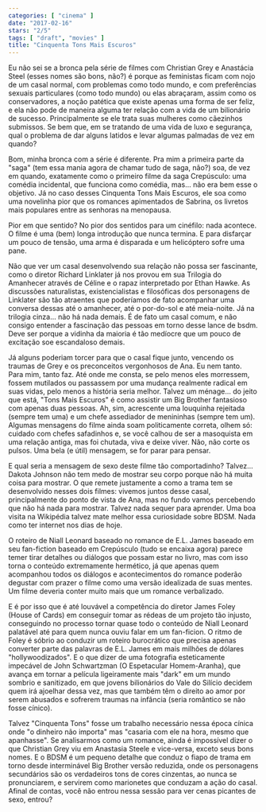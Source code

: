 ```yaml
---
categories: [ "cinema" ]
date: "2017-02-16"
stars: "2/5"
tags: [ "draft", "movies" ]
title: "Cinquenta Tons Mais Escuros"
---
```

Eu não sei se a bronca pela série de filmes com Christian Grey e Anastácia Steel (esses nomes são bons, não?) é porque as feministas ficam com nojo de um casal normal, com problemas como todo mundo, e com preferências sexuais particulares (como todo mundo) ou elas abraçaram, assim como os conservadores, a noção patética que existe apenas uma forma de ser feliz, e ela não pode de maneira alguma ter relação com a vida de um bilionário de sucesso. Principalmente se ele trata suas mulheres como cãezinhos submissos. Se bem que, em se tratando de uma vida de luxo e segurança, qual o problema de dar alguns latidos e levar algumas palmadas de vez em quando?

Bom, minha bronca com a série é diferente. Pra mim a primeira parte da "saga" (tem essa mania agora de chamar tudo de saga, não?) soa, de vez em quando, exatamente como o primeiro filme da saga Crepúsculo: uma comédia incidental, que funciona como comédia, mas... não era bem esse o objetivo. Já no caso desses Cinquenta Tons Mais Escuros, ele soa como uma novelinha pior que os romances apimentados de Sabrina, os livretos mais populares entre as senhoras na menopausa.

Pior em que sentido? No pior dos sentidos para um cinéfilo: nada acontece. O filme é uma (bem) longa introdução que nunca termina. E para disfarçar um pouco de tensão, uma arma é disparada e um helicóptero sofre uma pane.

Não que ver um casal desenvolvendo sua relação não possa ser fascinante, como o diretor Richard Linklater já nos provou em sua Trilogia do Amanhecer através de Céline e o rapaz interpretado por Ethan Hawke. As discussões naturalistas, existencialistas e filosóficas dos personagens de Linklater são tão atraentes que poderíamos de fato acompanhar uma conversa dessas até o amanhecer, até o por-do-sol e até meia-noite. Já na trilogia cinza... não há nada demais. É de fato um casal comum, e não consigo entender a fascinação das pessoas em torno desse lance de bsdm. Deve ser porque a vidinha da maioria é tão medíocre que um pouco de excitação soe escandaloso demais.

Já alguns poderiam torcer para que o casal fique junto, vencendo os traumas de Grey e os preconceitos vergonhosos de Ana. Eu nem tanto. Para mim, tanto faz. Até onde me consta, se pelo menos eles morressem, fossem mutilados ou passassem por uma mudança realmente radical em suas vidas, pelo menos a história seria melhor. Talvez um ménage... do jeito que está, "Tons Mais Escuros" é como assistir um Big Brother fantasioso com apenas duas pessoas. Ah, sim, acrescente uma louquinha rejeitada (sempre tem uma) e um chefe assediador de menininhas (sempre tem um). Algumas mensagens do filme ainda soam politicamente correta, olhem só: cuidado com chefes safadinhos e, se você calhou de ser a masoquista em uma relação antiga, mas foi chutada, viva e deixe viver. Não, não corte os pulsos. Uma bela (e útil) mensagem, se for parar para pensar.

E qual seria a mensagem de sexo deste filme tão comportadinho? Talvez... Dakota Johnson não tem medo de mostrar seu corpo porque não há muita coisa para mostrar. O que remete justamente a como a trama tem se desenvolvido nesses dois filmes: vivemos juntos desse casal, principalmente do ponto de vista de Ana, mas no fundo vamos percebendo que não há nada para mostrar. Talvez nada sequer para aprender. Uma boa visita na Wikipédia talvez mate melhor essa curiosidade sobre BDSM. Nada como ter internet nos dias de hoje.

O roteiro de Niall Leonard baseado no romance de E.L. James baseado em seu fan-fiction baseado em Crepúsculo (tudo se encaixa agora) parece temer tirar detalhes ou diálogos que possam estar no livro, mas com isso torna o conteúdo extremamente hermético, já que apenas quem acompanhou todos os diálogos e acontecimentos do romance poderão degustar com prazer o filme como uma versão idealizada de suas mentes. Um filme deveria conter muito mais que um romance verbalizado.

E é por isso que é até louvável a competência do diretor James Foley (House of Cards) em conseguir tomar as rédeas de um projeto tão injusto, conseguindo no processo tornar quase todo o conteúdo de Niall Leonard palatável até para quem nunca ouviu falar em um fan-ficion. O ritmo de Foley é sóbrio ao conduzir um roteiro burocrático que precisa apenas converter parte das palavras de E.L. James em mais milhões de dólares "hollywoodizados". E o que dizer de uma fotografia esteticamente impecável de John Schwartzman (O Espetacular Homem-Aranha), que avança em tornar a película ligeiramente mais "dark" em um mundo sombrio e sanitizado, em que jovens bilionários do Vale do Silício decidem quem irá ajoelhar dessa vez, mas que também têm o direito ao amor por serem abusados e sofrerem traumas na infância (seria romântico se não fosse cínico).

Talvez "Cinquenta Tons" fosse um trabalho necessário nessa época cínica onde "o dinheiro não importa" mas "casaria com ele na hora, mesmo que apanhasse". Se analisarmos como um romance, ainda é impossível dizer o que Christian Grey viu em Anastasia Steele e vice-versa, exceto seus bons nomes. E o BDSM é um pequeno detalhe que conduz o fiapo de trama em torno desde interminável Big Brother versão reduzida, onde os personagens secundários são os verdadeiros tons de cores cinzentas, ao nunca se pronunciarem, e servirem como marionetes que conduzam a ação do casal. Afinal de contas, você não entrou nessa sessão para ver cenas picantes de sexo, entrou?
